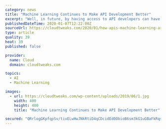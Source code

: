 ```yaml
---
category: news
title: "Machine Learning Continues to Make API Development Better"
excerpt: "Well, in future, by having access to API developers can have access to the underlying business logic and model as well. Already, Google built AutoML for image and text analysis which is leveraged by many third-party apps for the same purpose of image and text analysis. While Machine Learning based APIs triggered by specific use scenarios or ..."
publishedDateTime: 2020-01-07T12:22:00Z
sourceUrl: https://cloudtweaks.com/2020/01/how-apis-machine-learning-are-evolving/
type: article
quality: 39
heat: 39
published: false

provider:
  name: Cloud
  domain: cloudtweaks.com

topics:
  - AI
  - Machine Learning

images:
  - url: https://cloudtweaks.com/wp-content/uploads/2019/06/1.jpg
    width: 400
    height: 400
    title: "Machine Learning Continues to Make API Development Better"

secured: "QRrlogGKpfqpSv/tivELwHwJNkRtiD4qCDcidEd0ObioB6sm3kG1uGBaFkRqsV2JcdJWDoQ+KS9BDwHxL6hxCRpEdl5cEDVHHtEc/xLg5fRkWk0BKwHPn1aJtHgyEypjjGXVqu6IcwuyxsBDNXNSWD+WDUSf3QJVVBVufRrL0f6jAPfY/ZTcU0o34WRirofKylAxecYQGpqed9P6Anr8huQNsWG0IOigdeTNzlAfeVFvAS9iN5TRAR7EWawAMQIcVmYtJfeHPnS/j4p4sXjLrm9Z5BYFounQIsdsudb5uhI=;w/14ga88qRyH4aUyyd8e7A=="
---
```


